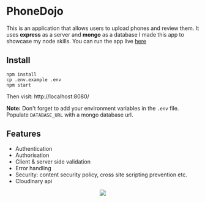 # PhoneDojo

This is an application that allows users to upload phones and review them. It uses **express** as a server and **mongo** as a database I made this app to showcase my node skills. You can run the app live [here](https://cryptic-depths-42340.herokuapp.com/) 

## Install
```
npm install
cp .env.example .env
npm start
```
Then visit: http://localhost:8080/

**Note:** Don't forget to add your environment variables in the ``.env`` file. Populate ``DATABASE_URL`` with a mongo database url.

## Features
- Authentication
- Authorisation
- Client & server side validation
- Error handling
- Security: content security policy, cross site scripting prevention etc.
- Cloudinary api


<p align="center">
  <kbd><img src="https://user-images.githubusercontent.com/72699320/215161822-da9b62f5-9190-4928-b2e8-2e6b6a0b69a3.png"></kbd>
</p>

